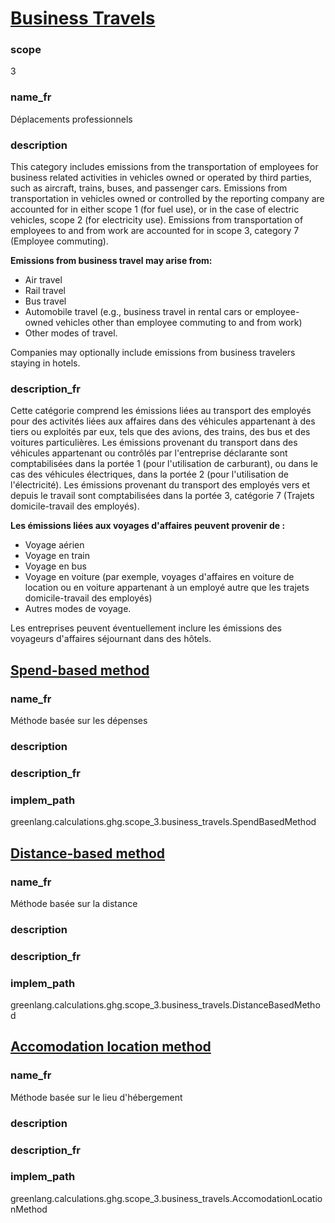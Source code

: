 # [Business Travels](#business-travels)

### scope

3

### name_fr

Déplacements professionnels

### description 

This category includes emissions from the transportation of employees for business related activities in vehicles owned or operated by third parties, such as aircraft, trains, buses, and passenger cars. Emissions from transportation in vehicles owned or controlled by the reporting company are accounted for in either scope 1 (for fuel use), or in the case of electric vehicles, scope 2 (for electricity use).  Emissions from transportation of employees to and from work are accounted for in scope 3, category 7 (Employee commuting). 

**Emissions from business travel may arise from:**

- Air travel
- Rail travel
- Bus travel
- Automobile travel (e.g., business travel in rental cars or employee-owned vehicles other than employee commuting
to and from work)
- Other modes of travel.

Companies may optionally include emissions from business travelers staying in hotels. 

### description_fr

Cette catégorie comprend les émissions liées au transport des employés pour des activités liées aux affaires dans des véhicules appartenant à des tiers ou exploités par eux, tels que des avions, des trains, des bus et des voitures particulières. Les émissions provenant du transport dans des véhicules appartenant ou contrôlés par l'entreprise déclarante sont comptabilisées dans la portée 1 (pour l'utilisation de carburant), ou dans le cas des véhicules électriques, dans la portée 2 (pour l'utilisation de l'électricité). Les émissions provenant du transport des employés vers et depuis le travail sont comptabilisées dans la portée 3, catégorie 7 (Trajets domicile-travail des employés).

**Les émissions liées aux voyages d'affaires peuvent provenir de :**

- Voyage aérien
- Voyage en train
- Voyage en bus
- Voyage en voiture (par exemple, voyages d'affaires en voiture de location ou en voiture appartenant à un employé autre que les trajets domicile-travail des employés)
- Autres modes de voyage.

Les entreprises peuvent éventuellement inclure les émissions des voyageurs d'affaires séjournant dans des hôtels.


## [Spend-based method](#spend-based-method)

### name_fr

Méthode basée sur les dépenses

### description

### description_fr

### implem_path

greenlang.calculations.ghg.scope_3.business_travels.SpendBasedMethod


## [Distance-based method](#distance-based-method)

### name_fr

Méthode basée sur la distance

### description


### description_fr


### implem_path

greenlang.calculations.ghg.scope_3.business_travels.DistanceBasedMethod


## [Accomodation location method](#accomodation-location-method)

### name_fr

Méthode basée sur le lieu d'hébergement

### description


### description_fr


### implem_path

greenlang.calculations.ghg.scope_3.business_travels.AccomodationLocationMethod
